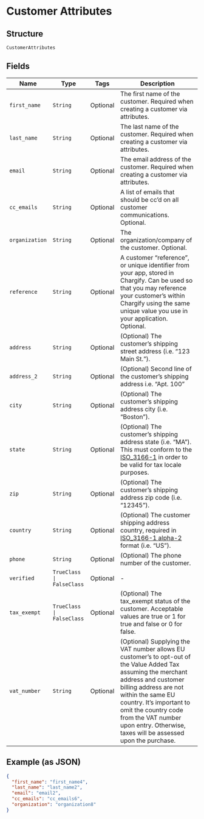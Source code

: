 
# Customer Attributes

## Structure

`CustomerAttributes`

## Fields

| Name | Type | Tags | Description |
|  --- | --- | --- | --- |
| `first_name` | `String` | Optional | The first name of the customer. Required when creating a customer via attributes. |
| `last_name` | `String` | Optional | The last name of the customer. Required when creating a customer via attributes. |
| `email` | `String` | Optional | The email address of the customer. Required when creating a customer via attributes. |
| `cc_emails` | `String` | Optional | A list of emails that should be cc’d on all customer communications. Optional. |
| `organization` | `String` | Optional | The organization/company of the customer. Optional. |
| `reference` | `String` | Optional | A customer “reference”, or unique identifier from your app, stored in Chargify. Can be used so that you may reference your customer’s within Chargify using the same unique value you use in your application. Optional. |
| `address` | `String` | Optional | (Optional) The customer’s shipping street address (i.e. “123 Main St.”). |
| `address_2` | `String` | Optional | (Optional) Second line of the customer’s shipping address i.e. “Apt. 100” |
| `city` | `String` | Optional | (Optional) The customer’s shipping address city (i.e. “Boston”). |
| `state` | `String` | Optional | (Optional) The customer’s shipping address state (i.e. “MA”). This must conform to the [ISO_3166-1](https://en.wikipedia.org/wiki/ISO_3166-1#Current_codes) in order to be valid for tax locale purposes. |
| `zip` | `String` | Optional | (Optional) The customer’s shipping address zip code (i.e. “12345”). |
| `country` | `String` | Optional | (Optional) The customer shipping address country, required in [ISO_3166-1 alpha-2](https://en.wikipedia.org/wiki/ISO_3166-1_alpha-2) format (i.e. “US”). |
| `phone` | `String` | Optional | (Optional) The phone number of the customer. |
| `verified` | `TrueClass \| FalseClass` | Optional | - |
| `tax_exempt` | `TrueClass \| FalseClass` | Optional | (Optional) The tax_exempt status of the customer. Acceptable values are true or 1 for true and false or 0 for false. |
| `vat_number` | `String` | Optional | (Optional) Supplying the VAT number allows EU customer’s to opt-out of the Value Added Tax assuming the merchant address and customer billing address are not within the same EU country. It’s important to omit the country code from the VAT number upon entry. Otherwise, taxes will be assessed upon the purchase. |

## Example (as JSON)

```json
{
  "first_name": "first_name4",
  "last_name": "last_name2",
  "email": "email2",
  "cc_emails": "cc_emails6",
  "organization": "organization8"
}
```

